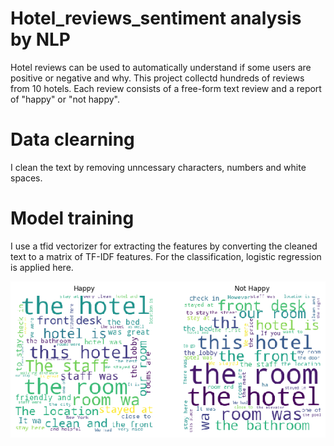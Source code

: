# Hotel_reviews_sentiment analysis by NLP

Hotel reviews can be used to automatically understand if some users are positive or negative and why. This project collectd hundreds of reviews from 10 hotels. 
Each review consists of a free-form text review and a report of "happy" or "not happy". 

# Data clearning 
I clean the text by removing unncessary characters, numbers and white spaces.

# Model training 
I use a tfid vectorizer for extracting the features by converting the cleaned text to a matrix of TF-IDF features. For the classification,  logistic regression is applied here. 

![Most frequent Description words](/Images/test.png)
